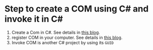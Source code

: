 # Step to create a COM using C# and invoke it in C#

1. Create a Com in C#. See details in [this blog](https://blog.csdn.net/kingmax54212008/article/details/73604195).
2. register COM in your computer. See details in [this blog](https://blog.csdn.net/daigualu/article/details/66970536?utm_source=blogxgwz0).
3. Invoke COM is another C# project by using its `GUID`
